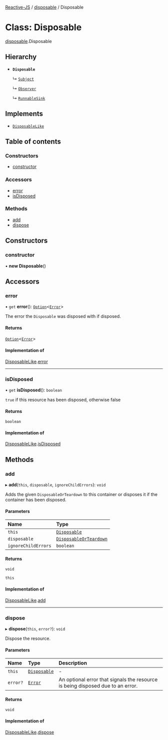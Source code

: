[Reactive-JS](../README.md) / [disposable](../modules/disposable.md) / Disposable

# Class: Disposable

[disposable](../modules/disposable.md).Disposable

## Hierarchy

- **`Disposable`**

  ↳ [`Subject`](observable.Subject.md)

  ↳ [`Observer`](observer.Observer.md)

  ↳ [`RunnableSink`](runnableSink.RunnableSink.md)

## Implements

- [`DisposableLike`](../interfaces/disposable.DisposableLike.md)

## Table of contents

### Constructors

- [constructor](disposable.Disposable.md#constructor)

### Accessors

- [error](disposable.Disposable.md#error)
- [isDisposed](disposable.Disposable.md#isdisposed)

### Methods

- [add](disposable.Disposable.md#add)
- [dispose](disposable.Disposable.md#dispose)

## Constructors

### constructor

• **new Disposable**()

## Accessors

### error

• `get` **error**(): [`Option`](../modules/option.md#option)<[`Error`](../interfaces/disposable.Error.md)\>

The error the `Disposable` was disposed with if disposed.

#### Returns

[`Option`](../modules/option.md#option)<[`Error`](../interfaces/disposable.Error.md)\>

#### Implementation of

[DisposableLike](../interfaces/disposable.DisposableLike.md).[error](../interfaces/disposable.DisposableLike.md#error)

___

### isDisposed

• `get` **isDisposed**(): `boolean`

`true` if this resource has been disposed, otherwise false

#### Returns

`boolean`

#### Implementation of

[DisposableLike](../interfaces/disposable.DisposableLike.md).[isDisposed](../interfaces/disposable.DisposableLike.md#isdisposed)

## Methods

### add

▸ **add**(`this`, `disposable`, `ignoreChildErrors`): `void`

Adds the given `DisposableOrTeardown` to this container or disposes it if the container has been disposed.

#### Parameters

| Name | Type |
| :------ | :------ |
| `this` | [`Disposable`](disposable.Disposable.md) |
| `disposable` | [`DisposableOrTeardown`](../modules/disposable.md#disposableorteardown) |
| `ignoreChildErrors` | `boolean` |

#### Returns

`void`

`this`

#### Implementation of

[DisposableLike](../interfaces/disposable.DisposableLike.md).[add](../interfaces/disposable.DisposableLike.md#add)

___

### dispose

▸ **dispose**(`this`, `error?`): `void`

Dispose the resource.

#### Parameters

| Name | Type | Description |
| :------ | :------ | :------ |
| `this` | [`Disposable`](disposable.Disposable.md) | - |
| `error?` | [`Error`](../interfaces/disposable.Error.md) | An optional error that signals the resource is being disposed due to an error. |

#### Returns

`void`

#### Implementation of

[DisposableLike](../interfaces/disposable.DisposableLike.md).[dispose](../interfaces/disposable.DisposableLike.md#dispose)

